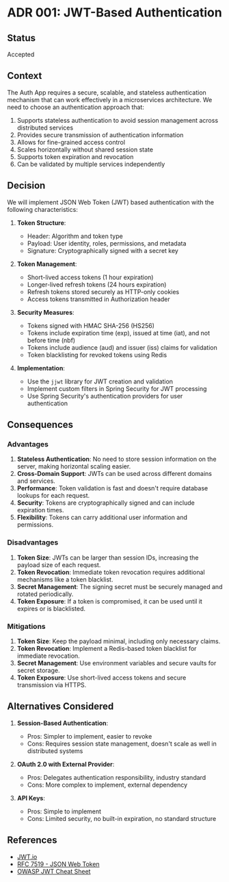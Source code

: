 # ADR 001: JWT-Based Authentication

## Status

Accepted

## Context

The Auth App requires a secure, scalable, and stateless authentication mechanism that can work effectively in a
microservices architecture. We need to choose an authentication approach that:

1. Supports stateless authentication to avoid session management across distributed services
2. Provides secure transmission of authentication information
3. Allows for fine-grained access control
4. Scales horizontally without shared session state
5. Supports token expiration and revocation
6. Can be validated by multiple services independently

## Decision

We will implement JSON Web Token (JWT) based authentication with the following characteristics:

1. **Token Structure**:
    - Header: Algorithm and token type
    - Payload: User identity, roles, permissions, and metadata
    - Signature: Cryptographically signed with a secret key

2. **Token Management**:
    - Short-lived access tokens (1 hour expiration)
    - Longer-lived refresh tokens (24 hours expiration)
    - Refresh tokens stored securely as HTTP-only cookies
    - Access tokens transmitted in Authorization header

3. **Security Measures**:
    - Tokens signed with HMAC SHA-256 (HS256)
    - Tokens include expiration time (exp), issued at time (iat), and not before time (nbf)
    - Tokens include audience (aud) and issuer (iss) claims for validation
    - Token blacklisting for revoked tokens using Redis

4. **Implementation**:
    - Use the `jjwt` library for JWT creation and validation
    - Implement custom filters in Spring Security for JWT processing
    - Use Spring Security's authentication providers for user authentication

## Consequences

### Advantages

1. **Stateless Authentication**: No need to store session information on the server, making horizontal scaling easier.
2. **Cross-Domain Support**: JWTs can be used across different domains and services.
3. **Performance**: Token validation is fast and doesn't require database lookups for each request.
4. **Security**: Tokens are cryptographically signed and can include expiration times.
5. **Flexibility**: Tokens can carry additional user information and permissions.

### Disadvantages

1. **Token Size**: JWTs can be larger than session IDs, increasing the payload size of each request.
2. **Token Revocation**: Immediate token revocation requires additional mechanisms like a token blacklist.
3. **Secret Management**: The signing secret must be securely managed and rotated periodically.
4. **Token Exposure**: If a token is compromised, it can be used until it expires or is blacklisted.

### Mitigations

1. **Token Size**: Keep the payload minimal, including only necessary claims.
2. **Token Revocation**: Implement a Redis-based token blacklist for immediate revocation.
3. **Secret Management**: Use environment variables and secure vaults for secret storage.
4. **Token Exposure**: Use short-lived access tokens and secure transmission via HTTPS.

## Alternatives Considered

1. **Session-Based Authentication**:
    - Pros: Simpler to implement, easier to revoke
    - Cons: Requires session state management, doesn't scale as well in distributed systems

2. **OAuth 2.0 with External Provider**:
    - Pros: Delegates authentication responsibility, industry standard
    - Cons: More complex to implement, external dependency

3. **API Keys**:
    - Pros: Simple to implement
    - Cons: Limited security, no built-in expiration, no standard structure

## References

- [JWT.io](https://jwt.io/)
- [RFC 7519 - JSON Web Token](https://tools.ietf.org/html/rfc7519)
- [OWASP JWT Cheat Sheet](https://cheatsheetseries.owasp.org/cheatsheets/JSON_Web_Token_for_Java_Cheat_Sheet.html)